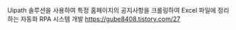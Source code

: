 Uipath 솔루션을 사용하여 특정 홈페이지의 공지사항을 크롤링하여 Excel 파일에 정리하는 자동화 RPA 시스템 개발
https://gube8408.tistory.com/27
